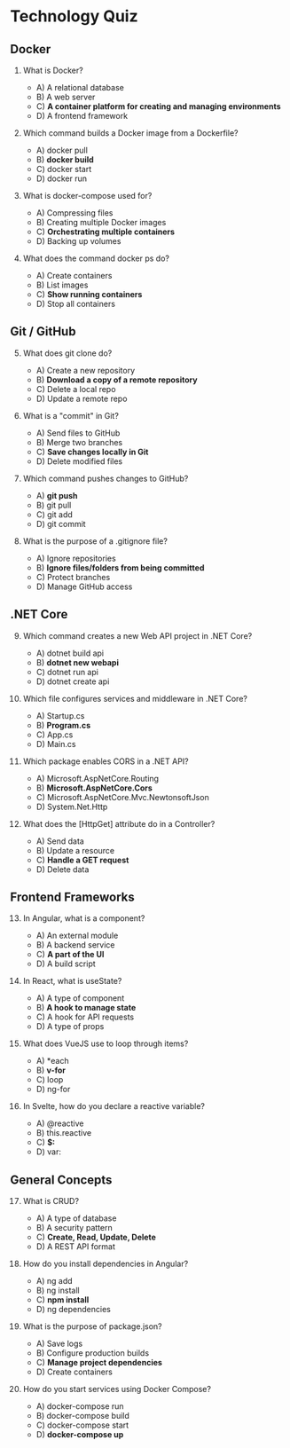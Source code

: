 # Technology Quiz

## Docker

1. What is Docker?

   - A) A relational database
   - B) A web server
   - C) **A container platform for creating and managing environments**
   - D) A frontend framework

2. Which command builds a Docker image from a Dockerfile?

   - A) docker pull
   - B) **docker build**
   - C) docker start
   - D) docker run

3. What is docker-compose used for?

   - A) Compressing files
   - B) Creating multiple Docker images
   - C) **Orchestrating multiple containers**
   - D) Backing up volumes

4. What does the command docker ps do?
   - A) Create containers
   - B) List images
   - C) **Show running containers**
   - D) Stop all containers

## Git / GitHub

5. What does git clone do?

   - A) Create a new repository
   - B) **Download a copy of a remote repository**
   - C) Delete a local repo
   - D) Update a remote repo

6. What is a "commit" in Git?

   - A) Send files to GitHub
   - B) Merge two branches
   - C) **Save changes locally in Git**
   - D) Delete modified files

7. Which command pushes changes to GitHub?

   - A) **git push**
   - B) git pull
   - C) git add
   - D) git commit

8. What is the purpose of a .gitignore file?
   - A) Ignore repositories
   - B) **Ignore files/folders from being committed**
   - C) Protect branches
   - D) Manage GitHub access

## .NET Core

9. Which command creates a new Web API project in .NET Core?

   - A) dotnet build api
   - B) **dotnet new webapi**
   - C) dotnet run api
   - D) dotnet create api

10. Which file configures services and middleware in .NET Core?

    - A) Startup.cs
    - B) **Program.cs**
    - C) App.cs
    - D) Main.cs

11. Which package enables CORS in a .NET API?

    - A) Microsoft.AspNetCore.Routing
    - B) **Microsoft.AspNetCore.Cors**
    - C) Microsoft.AspNetCore.Mvc.NewtonsoftJson
    - D) System.Net.Http

12. What does the [HttpGet] attribute do in a Controller?
    - A) Send data
    - B) Update a resource
    - C) **Handle a GET request**
    - D) Delete data

## Frontend Frameworks

13. In Angular, what is a component?

    - A) An external module
    - B) A backend service
    - C) **A part of the UI**
    - D) A build script

14. In React, what is useState?

    - A) A type of component
    - B) **A hook to manage state**
    - C) A hook for API requests
    - D) A type of props

15. What does VueJS use to loop through items?

    - A) \*each
    - B) **v-for**
    - C) loop
    - D) ng-for

16. In Svelte, how do you declare a reactive variable?
    - A) @reactive
    - B) this.reactive
    - C) **$:**
    - D) var:

## General Concepts

17. What is CRUD?

    - A) A type of database
    - B) A security pattern
    - C) **Create, Read, Update, Delete**
    - D) A REST API format

18. How do you install dependencies in Angular?

    - A) ng add
    - B) ng install
    - C) **npm install**
    - D) ng dependencies

19. What is the purpose of package.json?

    - A) Save logs
    - B) Configure production builds
    - C) **Manage project dependencies**
    - D) Create containers

20. How do you start services using Docker Compose?
    - A) docker-compose run
    - B) docker-compose build
    - C) docker-compose start
    - D) **docker-compose up**
